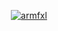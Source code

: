 <p align="center">
  <a href="https://github.com/yovimi">
    <img src="https://discord.c99.nl/widget/theme-1/405710867322109952.png" alt="armfxl"/>
     </a>

